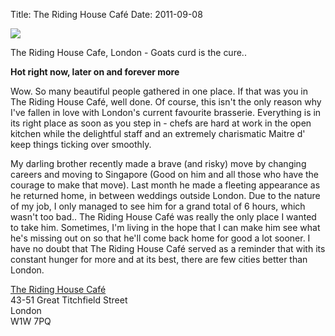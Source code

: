 Title: The Riding House Café
Date: 2011-09-08

![](/images/RidingHouseCafeLondon.jpg)

The Riding House Cafe, London - Goats curd is the cure..

**Hot right now, later on and forever more**

Wow. So many beautiful people gathered in one place. If that was you
in The Riding House Café, well done. Of course, this isn't the only
reason why I've fallen in love with London's current favourite
brasserie. Everything is in its right place as soon as you step in -
chefs are hard at work in the open kitchen while the delightful staff
and an extremely charismatic Maitre d' keep things ticking over
smoothly.

My darling brother recently made a brave (and risky) move by changing
careers and moving to Singapore (Good on him and all those who have
the courage to make that move).  Last month he made a fleeting
appearance as he returned home, in between weddings outside
London. Due to the nature of my job, I only managed to see him for a
grand total of 6 hours, which wasn't too bad.. The Riding House Café
was really the only place I wanted to take him. Sometimes, I'm living
in the hope that I can make him see what he's missing out on so that
he'll come back home for good a lot sooner.  I have no doubt that The
Riding House Café served as a reminder that with its constant hunger
for more and at its best, there are few cities better than London.


[The Riding House Café](http://ridinghousecafe.co.uk/)  
43-51 Great Titchfield Street  
London  
W1W 7PQ  
